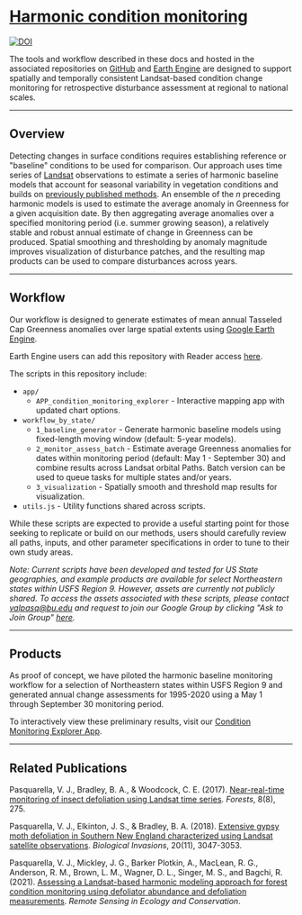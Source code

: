 # [Harmonic condition monitoring](https://valpasq.github.io/condition_monitoring/)

[![DOI](https://zenodo.org/badge/DOI/10.5281/zenodo.4565535.svg)](https://doi.org/10.5281/zenodo.4565535)

The tools and workflow described in these docs and hosted in the associated repositories on [GitHub](https://github.com/valpasq/condition_monitoring) and [Earth Engine](https://code.earthengine.google.com/?accept_repo=users/valeriepasquarella/condition_monitoring) are designed to support spatially and temporally consistent Landsat-based condition change monitoring for retrospective disturbance assessment at regional to national scales.
___

## Overview
Detecting changes in surface conditions requires establishing reference or "baseline" conditions to be used for comparison. Our approach uses time series of [Landsat](https://www.usgs.gov/core-science-systems/nli/landsat) observations to estimate a series of harmonic baseline models that account for seasonal variability in vegetation conditions and builds on [previously published methods](https://www.mdpi.com/1999-4907/8/8/275). An ensemble of the _n_ preceding harmonic models is used to estimate the average anomaly in Greenness for a given acquisition date. By then aggregating average anomalies over a specified monitoring period (i.e. summer growing season), a relatively stable and robust annual estimate of change in Greenness can be produced. Spatial smoothing and thresholding by anomaly magnitude improves visualization of disturbance patches, and the resulting map products can be used to compare disturbances across years.


___

## Workflow
Our workflow is designed to generate estimates of mean annual Tasseled Cap Greenness anomalies over large spatial extents using [Google Earth Engine](https://earthengine.google.com/).

Earth Engine users can add this repository with Reader access [here](https://code.earthengine.google.com/?accept_repo=users/valeriepasquarella/condition_monitoring).

The scripts in this repository include:

* `app/`
    * `APP_condition_monitoring_explorer` - Interactive mapping app with updated chart options.
* `workflow_by_state/`
    * `1_baseline_generator` - Generate harmonic baseline models using fixed-length moving window (default: 5-year models).
    * `2_monitor_assess_batch` - Estimate average Greenness anomalies for dates within monitoring period (default: May 1 - September 30) and combine results across Landsat orbital Paths. Batch version can be used to queue tasks for multiple states and/or years.
    * `3_visualization` - Spatially smooth and threshold map results for visualization. 
* `utils.js` - Utility functions shared across scripts.


While these scripts are expected to provide a useful starting point for those seeking to replicate or build on our methods, users should carefully review all paths, inputs, and other parameter specifications in order to tune to their own study areas.

_Note: Current scripts have been developed and tested for US State geographies, and example products are available for select Northeastern states within USFS Region 9. However, assets are currently not publicly shared. To access the assets associated with these scripts, please contact valpasq@bu.edu and request to join our Google Group by clicking "Ask to Join Group" [here](https://groups.google.com/g/harmonic-condition-monitoring)._

___

## Products
As proof of concept, we have piloted the harmonic baseline monitoring workflow for a selection of Northeastern states within USFS Region 9 and generated annual change assessments for 1995-2020 using a May 1 through September 30 monitoring period.

To interactively view these preliminary results, visit our [Condition Monitoring Explorer App](https://valeriepasquarella.users.earthengine.app/view/condition-monitoring-explorer).


___

## Related Publications

Pasquarella, V. J., Bradley, B. A., & Woodcock, C. E. (2017). [Near-real-time monitoring of insect defoliation using Landsat time series](https://www.mdpi.com/1999-4907/8/8/275). _Forests_, 8(8), 275.

Pasquarella, V. J., Elkinton, J. S., & Bradley, B. A. (2018). [Extensive gypsy moth defoliation in Southern New England characterized using Landsat satellite observations](https://link.springer.com/article/10.1007/s10530-018-1778-0). _Biological Invasions_, 20(11), 3047-3053.

Pasquarella, V. J., Mickley, J. G., Barker Plotkin, A., MacLean, R. G., Anderson, R. M., Brown, L. M., Wagner, D. L., Singer, M. S., and Bagchi, R. (2021). [Assessing a Landsat-based harmonic modeling approach for forest condition monitoring using defoliator abundance and defoliation measurements](https://doi.org/10.1002/rse2.211).
_Remote Sensing in Ecology and Conservation_.
